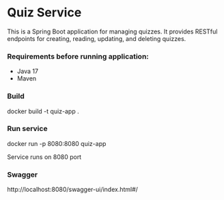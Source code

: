 # Quiz Service
This is a Spring Boot application for managing quizzes. It provides RESTful endpoints for creating, reading, updating, and deleting quizzes.

### Requirements before running application:

* Java 17
* Maven

### Build
docker build -t quiz-app .

### Run service
docker run -p 8080:8080 quiz-app

Service runs on 8080 port

### Swagger
http://localhost:8080/swagger-ui/index.html#/